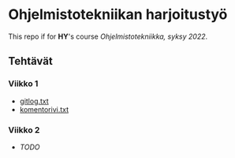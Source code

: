 # Ohjelmistotekniikan harjoitustyö

This repo if for **HY**'s course *Ohjelmistotekniikka, syksy 2022*.

## Tehtävät

### Viikko 1

- [gitlog.txt](laskarit/viikko1/gitlog.txt)
- [komentorivi.txt](laskarit/viikko1/komentorivi.txt)

### Viikko 2

- *TODO*

